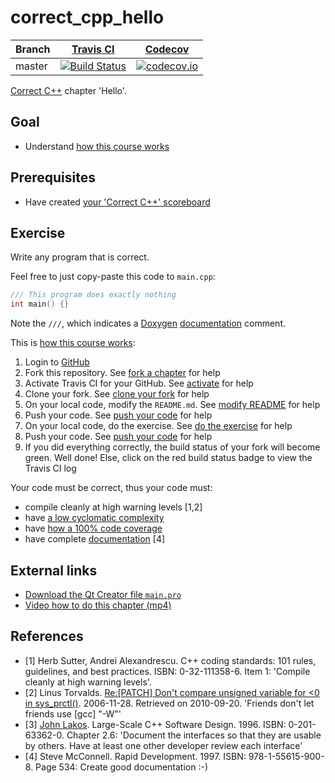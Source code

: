# correct_cpp_hello

Branch|[Travis CI](https://travis-ci.org)|[Codecov](https://www.codecov.io)
---|---|---
master|[![Build Status](https://travis-ci.org/cyanos28/correct_cpp_hello.svg?branch=master)](https://travis-ci.org/cyanos28/correct_cpp_hello)|[![codecov.io](https://codecov.io/github/cyanos28/correct_cpp_hello/coverage.svg?branch=master)](https://codecov.io/github/cyanos28/correct_cpp_hello/branch/master)

[Correct C++](https://github.com/richelbilderbeek/correct_cpp) chapter 'Hello'.

## Goal

 * Understand [how this course works](https://github.com/richelbilderbeek/correct_cpp/blob/master/doc/how_this_course_works.md)

## Prerequisites

 * Have created [your 'Correct C++' scoreboard](https://github.com/cyanos28/correct_cpp_scoreboard)

## Exercise

Write any program that is correct. 

Feel free to just copy-paste this code to `main.cpp`:

```c++
/// This program does exactly nothing
int main() {}
```

Note the `///`, which indicates a [Doxygen](https://github.com/richelbilderbeek/cpp/blob/master/content/CppDoxygen.md) [documentation](https://github.com/richelbilderbeek/cpp/blob/master/content/CppDocumentation.md) comment.

This is [how this course works](https://github.com/richelbilderbeek/correct_cpp/blob/master/doc/how_this_course_works.md):

  1. Login to [GitHub](https://github.com/)
  2. Fork this repository. See [fork a chapter](https://github.com/richelbilderbeek/correct_cpp/blob/master/doc/fork_a_chapter.md) for help
  3. Activate Travis CI for your GitHub. See [activate](https://github.com/richelbilderbeek/correct_cpp/blob/master/doc/activate.md) for help 
  4. Clone your fork. See [clone your fork](https://github.com/richelbilderbeek/correct_cpp/blob/master/doc/clone_your_fork.md) for help
  5. On your local code, modify the `README.md`. See [modify README](https://github.com/richelbilderbeek/correct_cpp/blob/master/doc/modify_readme.md) for help
  6. Push your code. See [push your code](https://github.com/richelbilderbeek/correct_cpp/blob/master/doc/push_your_code.md) for help
  7. On your local code, do the exercise. See [do the exercise](https://github.com/richelbilderbeek/correct_cpp/blob/master/doc/do_the_exercise.md) for help
  8. Push your code. See [push your code](https://github.com/richelbilderbeek/correct_cpp/blob/master/doc/push_your_code.md) for help
  9. If you did everything correctly, the build status of your fork will become green. Well done! Else, click on the red build status badge to view the Travis CI log

Your code must be correct, thus your code must:

 * compile cleanly at high warning levels [1,2] 
 * have [a low cyclomatic complexity](https://github.com/richelbilderbeek/correct_cpp/blob/master/doc/lower_cyclomatic_complexity.md)
 * have [how a 100% code coverage](https://github.com/richelbilderbeek/correct_cpp/blob/master/doc/get_100_percent_code_coverage.md)
 * have complete [documentation](https://github.com/richelbilderbeek/cpp/blob/master/content/CppDocumentation.md) [4]

## External links

 * [Download the Qt Creator file `main.pro`](https://raw.githubusercontent.com/richelbilderbeek/correct_cpp/master/shared/main.pro)
 * [Video how to do this chapter (mp4)](http://www.richelbilderbeek.nl/correct_cpp_hello.mp4)

## References

 * [1] Herb Sutter, Andrei Alexandrescu. C++ coding standards: 101 rules, guidelines, and best practices. ISBN: 0-32-111358-6. Item 1: 'Compile cleanly at high warning levels'.
 * [2] Linus Torvalds. [Re:[PATCH] Don't compare unsigned variable for &lt;0 in sys\_prctl()](http://linux.derkeiler.com/Mailing-Lists/Kernel/2006-11/msg08325.html). 2006-11-28. Retrieved on 2010-09-20. 'Friends don't let friends use [gcc] "-W"'
 * [3] [John Lakos](CppJohnLakos.md). Large-Scale C++ Software Design. 1996. ISBN: 0-201-63362-0. Chapter 2.6: 'Document the interfaces so that they are usable by others. Have at least one other developer review each interface'
 * [4] Steve McConnell. Rapid Development. 1997. ISBN: 978-1-55615-900-8. Page 534: Create good documentation
:-)
